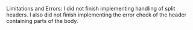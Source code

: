 Limitations and Errors:
I did not finish implementing handling of split headers.
I also did not finish implementing the error check of the header containing
parts of the body.
